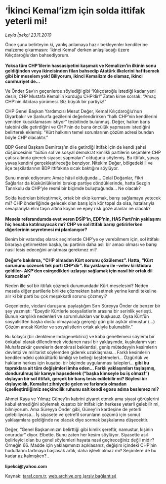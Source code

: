 # ‘İkinci Kemal’izm için solda ittifak yeterli mi!

*Leyla İpekçi 23.11.2010*

<div class="yazi"><p>Önce şunu belirteyim ki, yanlış anlamaya hazır bekleyenler kendilerine malzeme çıkarmasın: ‘İkinci Kemal’ derken anlaşılacağı üzere Kılıçdaroğlu’dan bahsediyorum.<br/><br/><b>Yoksa tüm CHP’lilerin hassasiyetini kaşımak ve Kemalizm’in ilkinin sonu geldiğinden veya ikincisinden filan bahsedip Atatürk ilkelerini hafifsemek gibi bir meselem yok! Biliyorum, ikinci Kemalizm de olamaz, ikinci cumhuriyet de... </b></p>
<p>Ve Önder Sav’ın geçenlerde söylediği gibi “Kılıçdaroğlu istediği kadar yeni desin, CHP Mustafa Kemal’in kurduğu CHP’dir!” Zaten kime sorsak: “Amaç CHP’nin iktidara yürümesi. Biz büyük bir partiyiz!”</p>
<p>CHP Genel Başkan Yardımcısı Mesut Değer, Kemal Kılıçdaroğlu’nun Diyarbakır ve Şanlıurfa gezilerini değerlendirirken “halk CHP’nin kendilerini yeniden kucaklamasını istiyor” tesbitinde bulunmuş. Değer, halkın barış talebini dile getirdiğini ve CHP’nin de buna öncülük yapmasını istediğini belirterek eklemiş: “Kürt halkının temel sorunlarının çözüm adresi bundan böyle CHP olacaktır.” </p>
<p>BDP Genel Başkanı Demirtaş’ın dile getirdiği ittifak için de kendi şahsi düşüncesinin “bütün sol ve sosyal demokrat kimlikli partilerin seçimlere CHP çatısı altında girerek siyaset yapmaları” olduğunu söylemiş. Bu ittifak, yavaş yavaş kendini gerçekleştireceğe benziyor. Nitekim Değer, bölgedeki il ve ilçe teşkilatlarının BDP ittifakına sıcak baktığını söylüyor. </p>
<p>Şunu merak ediyorum: Amaç hâsıl olduğunda... Celal Doğanlar, Fikri Sağlarlar da küskünlüklerini bırakıp partiye döndüklerinde, hatta Sezgin Tanrıkulu da CHP’yle resmî bir biçimde buluştuğunda... Ne olacak?</p>
<p>Solda kadroları birleştirmek, ortak bir ekip kurmak, barışı sağlamaya yetecek mi? CHP önderliğinde gelecek olan barış için kör topal da olsa, hatalarıyla sevaplarıyla elini taşın altına koyan ve epey risk göze alanlar ne olacak?<br/><br/><b>Mesela referandumda evet veren DSİP’in, EDP’nin, HAS Parti’nin yaklaşımı hiç hesaba katılmayacak mı? CHP ve sol ittifak barışı getirirlerken diğerlerinin seyretmesi mi planlanıyor?</b></p>
<p>Benim bir vatandaş olarak seçimlerde CHP’ye oy verebilmem için, sol ittifakı biraraya getirmekten başka, bu partinin daha asli bir amacı olması ve barışı nasıl tesis edeceğini anlatması gerekmez mi?<br/><br/><b>Değer’e bakılırsa, “CHP olmadan Kürt sorunu çözülemez”. Hatta, “Kürt sorununu çözecek tek parti CHP’dir”. Bu yaklaşım ile –velev ki iktidara geldiler- AKP’den esirgedikleri uzlaşıyı sağlamak için nasıl bir ortak dil kuracaklar?</b></p>
<p>Neden ille sol bir ittifak çözmek durumundadır Kürt meselesini? Neden mesela diğer partilerle birlikte çözmekten bahsetmek yerine kendi tekeline alır ki bir parti bu çok meşakkatli sorunu çözmeyi?</p>
<p>Geçenlerde, vicdani duruşunu paylaştığım Sırrı Süreyya Önder de benzer bir şey yazmıştı: “Epeydir Kürtlerle sosyalistlerin arasına bir serinlik yerleşti. Bunun karşılıklı nedenleri ve sorumlulukları var kuşkusuz. Oysa Kürt’ün sosyalistten başka dostu olmayacağı gerçeği gün gibi aşikâr olmuştur (...) Çözüm ancak Kürtler ve sosyalistlerin ortak aklıyla bulunabilir.”</p>
<p>Bu kolaycı (bir denkleme indirgenebilirci) ve kaba genellemeci söylemi bir önkabul olarak dillendirmek vicdanen nasıl bir yaklaşımdır, kuşkularım var: Muhafazakâr çevrelerin demokrasi beklentisi, geniş mütedeyyin kesimlerin devletçi ve militarist söylemden giderek uzaklaşması... Farklı kesimlerin kendilerindeki çokkültürlü kimliği ve belleği keşfetmeleri... Özgürlük ve hakların herkes için kuşatıcı bir biçimde uygulanması talepleri... <b>gibi bu topraklara ait tüm değişimleri imha eden... Farklı yaklaşımları taşlaşmış, dondurulmuş bir kareye hapsederek (“başka kimseyle bu iş olmaz!”) dışlayan bir sol ittifak, gerçek bir barış tesis edilebilir mi? Böylesi bir dışlayıcılık, Kemalist zihniyetle gelen ve farkında olmadan içselleştirdiğimiz seçkincilik ruhunu salt kendi egosu adına beslemez mi?</b></p>
<p>Ahmet Kaya ve Yılmaz Güney’in kabrini ziyaret etmek ama siyasi görüşlerini kabul etmediğini söylemek kuşatıcı bir ittifak için herkese yeterli gelebilir mi, bilmiyorum. Ama Süreyya Önder gibi, Güney’in kardeşine de yeterli gelebiliyorsa... İş siyasete ve çetrefil sorunların çözümü için somut yaklaşımlara geldiğinde ne olacak diye sormak başkalarına düşecektir.</p>
<p>Değer, “Genel Başkanımızın belirttiği gibi kimlik şereftir, namustur, kişinin onurudur” diyor. Elbette. Bunu zaten her kesim söylüyor. Siyasette asıl belirleyici olan bu genel söylemleri hayata nasıl geçireceğiniz değil midir? Örneğin 66. Madde için yaklaşımınızı açıklasanız, değişim içindeki CHP’nin hudutlarını tartmaya başlasak artık, daha işlevli olmaz mı? Seçimlere de bu kadar az kalmışken?..<br/><br/><b>lipekci@yahoo.com</b></p></div>

Kaynak: [taraf.com.tr](http://www.taraf.com.tr:80/leyla-ipekci/makale-ikinci-kemal-izm-icin-solda-ittifak-yeterli-mi.htm), [web.archive.org (arşiv bağlantısı)](http://web.archive.org/web/20101125132632/http://www.taraf.com.tr:80/leyla-ipekci/makale-ikinci-kemal-izm-icin-solda-ittifak-yeterli-mi.htm)
